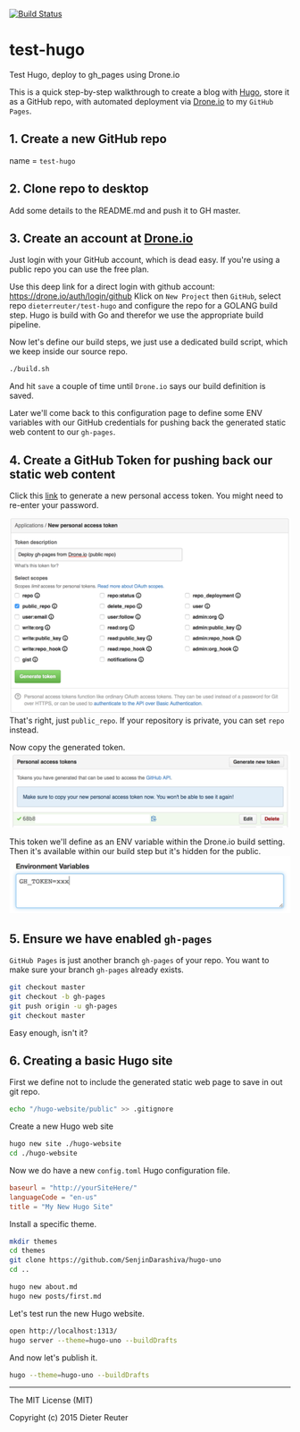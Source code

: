 [![Build Status](https://drone.io/github.com/DieterReuter/test-hugo/status.png)](https://drone.io/github.com/DieterReuter/test-hugo/latest)

# test-hugo
Test Hugo, deploy to gh_pages using Drone.io

This is a quick step-by-step walkthrough to create a blog with [Hugo](http://gohugo.io), store it as a GitHub repo, with automated deployment via [Drone.io](https://drone.io) to my `GitHub Pages`.


## 1. Create a new GitHub repo
name = `test-hugo`


## 2. Clone repo to desktop
Add some details to the README.md and push it to GH master.


## 3. Create an account at [Drone.io](https://drone.io)
Just login with your GitHub account, which is dead easy. If you're using a public repo you can use the free plan.

Use this deep link for a direct login with github account: https://drone.io/auth/login/github
Klick on `New Project` then `GitHub`, select repo `dieterreuter/test-hugo` and configure the repo for a GOLANG build step. Hugo is build with Go and therefor we use the appropriate build pipeline.

Now let's define our build steps, we just use a dedicated build script, which we keep inside our source repo.

```bash
./build.sh
```
And hit `save` a couple of time until `Drone.io` says our build definition is saved.

Later we'll come back to this configuration page to define some ENV variables with our GitHub credentials for pushing back the generated static web content to our `gh-pages`.


## 4. Create a GitHub Token for pushing back our static web content
Click this [link](https://github.com/settings/tokens/new) to generate a new personal access token. You might need to re-enter your password.

![screen1](/images/01-create-github-access-token-public-repo.png)
That's right, just `public_repo`. If your repository is private, you can set `repo` instead.

Now copy the generated token.
![screen2](/images/02-copy-github-access-token.png)

This token we'll define as an ENV variable within the Drone.io build setting. Then it's available within our build step but it's hidden for the public.
![screen3](/images/03-paste-github-access-token-as-env-to-drone-io.png)


## 5. Ensure we have enabled `gh-pages`

`GitHub Pages` is just another branch `gh-pages` of your repo.
You want to make sure your branch `gh-pages` already exists.
```bash
git checkout master
git checkout -b gh-pages
git push origin -u gh-pages
git checkout master
```
Easy enough, isn't it?


## 6. Creating a basic Hugo site
First we define not to include the generated static web page to save in out git repo.
```bash
echo "/hugo-website/public" >> .gitignore
```

Create a new Hugo web site
```bash
hugo new site ./hugo-website
cd ./hugo-website
```

Now we do have a new `config.toml` Hugo configuration file.
```toml
baseurl = "http://yourSiteHere/"
languageCode = "en-us"
title = "My New Hugo Site"
```

Install a specific theme.
```bash
mkdir themes
cd themes
git clone https://github.com/SenjinDarashiva/hugo-uno
cd ..
```

```bash
hugo new about.md
hugo new posts/first.md
```

Let's test run the new Hugo website.
```bash
open http://localhost:1313/
hugo server --theme=hugo-uno --buildDrafts
```

And now let's publish it.
```bash
hugo --theme=hugo-uno --buildDrafts
```

---

The MIT License (MIT)

Copyright (c) 2015 Dieter Reuter
